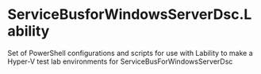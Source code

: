 # ServiceBusforWindowsServerDsc.Lability
Set of PowerShell configurations and scripts for use with Lability to make a Hyper-V test lab environments for ServiceBusForWindowsServerDsc
